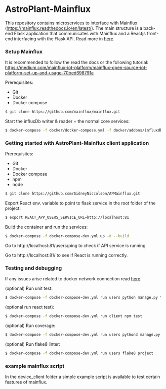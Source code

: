 # AstroPlant-Mainflux 


This repository contains microservices to interface with Mainflux (https://mainflux.readthedocs.io/en/latest/). The main structure is a back-end Flask application
that communicates with Mainflux and a Reactjs front-end interfacing with the Flask API. Read more in [here](./mainflux_concept.md).


### Setup Mainflux
It is recommended to follow the read the docs or the following tutorial: https://medium.com/mainflux-iot-platform/mainflux-open-source-iot-platform-set-up-and-usage-70bed698791a

Prerequisites:
  - Git
  - Docker
  - Docker compose


```sh
$ git clone https://github.com/mainflux/mainflux.git
```
Start the influxDb writer & reader + the normal core services: 
```sh
$ docker-compose -f docker/docker-compose.yml -f docker/addons/influxdb-writer/docker-compose.yml -f docker/addons/influxdb-reader/docker-compose.yml up -d
```

### Getting started with AstroPlant-Mainflux client application

Prerequisites:
  - Git
  - Docker
  - Docker compose
  - npm
  - node
  
```sh
$ git clone https://github.com/SidneyNiccolson/APMainflux.git
```
Export React env. variable to point to flask service in the root folder of the project:
```sh
$ export REACT_APP_USERS_SERVICE_URL=http://localhost:81
```

Build the container and run the services:
```sh
$ docker-compose -f docker-compose-dev.yml up -d --build
```
Go to http://localhost:81/users/ping to check if API service is running

Go to http://localhost:81/ to see if React is running correctly.


### Testing and debugging

If any issues arise related to docker network connection read [here](./connect_mainflux_docker_network.md)

(optional) Run unit test:
```sh
$ docker-compose -f docker-compose-dev.yml run users python manage.py test
```
(optional run react test):
```sh
$ docker-compose -f docker-compose-dev.yml run client npm test
```
(optional) Run coverage:
```sh
$ docker-compose -f docker-compose-dev.yml run users python3 manage.py cov
```
(optional) Run flake8 linter:
```sh
$ docker-compose -f docker-compose-dev.yml run users flake8 project
```
### example mainflux script
In the device_client folder a simple example script is available to test certain features of mainflux.


